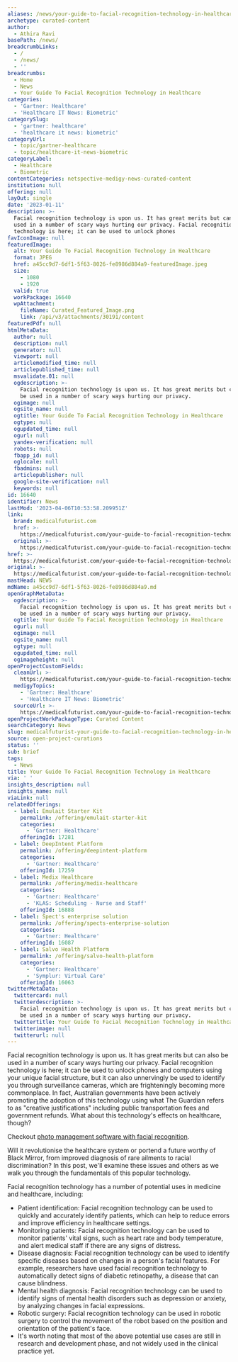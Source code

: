 ```yaml
---
aliases: /news/your-guide-to-facial-recognition-technology-in-healthcare
archetype: curated-content
author:
  - Athira Ravi
basePath: /news/
breadcrumbLinks:
  - /
  - /news/
  - ''
breadcrumbs:
  - Home
  - News
  - Your Guide To Facial Recognition Technology in Healthcare
categories:
  - 'Gartner: Healthcare'
  - 'Healthcare IT News: Biometric'
categorySlug:
  - 'gartner: healthcare'
  - 'healthcare it news: biometric'
categoryUrl:
  - topic/gartner-healthcare
  - topic/healthcare-it-news-biometric
categoryLabel:
  - Healthcare
  - Biometric
contentCategories: netspective-medigy-news-curated-content
institution: null
offering: null
layOut: single
date: '2023-01-11'
description: >-
  Facial recognition technology is upon us. It has great merits but can also be
  used in a number of scary ways hurting our privacy. Facial recognition
  technology is here; it can be used to unlock phones
favIconImage: null
featuredImage:
  alt: Your Guide To Facial Recognition Technology in Healthcare
  format: JPEG
  href: a45cc9d7-6df1-5f63-8026-fe8986d884a9-featuredImage.jpeg
  size:
    - 1080
    - 1920
  valid: true
  workPackage: 16640
  wpAttachment:
    fileName: Curated_Featured_Image.png
    link: /api/v3/attachments/30191/content
featuredPdf: null
htmlMetaData:
  author: null
  description: null
  generator: null
  viewport: null
  articlemodified_time: null
  articlepublished_time: null
  msvalidate.01: null
  ogdescription: >-
    Facial recognition technology is upon us. It has great merits but can also
    be used in a number of scary ways hurting our privacy.
  ogimage: null
  ogsite_name: null
  ogtitle: Your Guide To Facial Recognition Technology in Healthcare
  ogtype: null
  ogupdated_time: null
  ogurl: null
  yandex-verification: null
  robots: null
  fbapp_id: null
  oglocale: null
  fbadmins: null
  articlepublisher: null
  google-site-verification: null
  keywords: null
id: 16640
identifier: News
lastMod: '2023-04-06T10:53:58.209951Z'
link:
  brand: medicalfuturist.com
  href: >-
    https://medicalfuturist.com/your-guide-to-facial-recognition-technology-in-healthcare/
  original: >-
    https://medicalfuturist.com/your-guide-to-facial-recognition-technology-in-healthcare
href: >-
  https://medicalfuturist.com/your-guide-to-facial-recognition-technology-in-healthcare/
original: >-
  https://medicalfuturist.com/your-guide-to-facial-recognition-technology-in-healthcare
mastHead: NEWS
mdName: a45cc9d7-6df1-5f63-8026-fe8986d884a9.md
openGraphMetaData:
  ogdescription: >-
    Facial recognition technology is upon us. It has great merits but can also
    be used in a number of scary ways hurting our privacy.
  ogtitle: Your Guide To Facial Recognition Technology in Healthcare
  ogurl: null
  ogimage: null
  ogsite_name: null
  ogtype: null
  ogupdated_time: null
  ogimageheight: null
openProjectCustomFields:
  cleanUrl: >-
    https://medicalfuturist.com/your-guide-to-facial-recognition-technology-in-healthcare/
  medigyTopics:
    - 'Gartner: Healthcare'
    - 'Healthcare IT News: Biometric'
  sourceUrl: >-
    https://medicalfuturist.com/your-guide-to-facial-recognition-technology-in-healthcare
openProjectWorkPackageType: Curated Content
searchCategory: News
slug: medicalfuturist-your-guide-to-facial-recognition-technology-in-healthcare
source: open-project-curations
status: ''
sub: brief
tags:
  - News
title: Your Guide To Facial Recognition Technology in Healthcare
via: ' '
insights_description: null
insights_name: null
viaLink: null
relatedOfferings:
  - label: Emulait Starter Kit
    permalink: /offering/emulait-starter-kit
    categories:
      - 'Gartner: Healthcare'
    offeringId: 17281
  - label: DeepIntent Platform
    permalink: /offering/deepintent-platform
    categories:
      - 'Gartner: Healthcare'
    offeringId: 17259
  - label: Medix Healthcare
    permalink: /offering/medix-healthcare
    categories:
      - 'Gartner: Healthcare'
      - 'KLAS: Scheduling - Nurse and Staff'
    offeringId: 16888
  - label: Spect's enterprise solution
    permalink: /offering/spects-enterprise-solution
    categories:
      - 'Gartner: Healthcare'
    offeringId: 16087
  - label: Salvo Health Platform
    permalink: /offering/salvo-health-platform
    categories:
      - 'Gartner: Healthcare'
      - 'Symplur: Virtual Care'
    offeringId: 16063
twitterMetaData:
  twittercard: null
  twitterdescription: >-
    Facial recognition technology is upon us. It has great merits but can also
    be used in a number of scary ways hurting our privacy.
  twittertitle: Your Guide To Facial Recognition Technology in Healthcare
  twitterimage: null
  twitterurl: null
---
```

Facial recognition technology is upon us. It has great merits but can also be used in a number of scary ways hurting our privacy. Facial recognition technology is here; it can be used to unlock phones and computers using your unique facial structure, but it can also unnervingly be used to identify you through surveillance cameras, which are frighteningly becoming more commonplace. In fact, Australian governments have been actively promoting the adoption of this technology using what The Guardian refers to as &quot;creative justifications&quot; including public transportation fees and government refunds. What about this technology&#39;s effects on healthcare, though? 

Checkout [photo management software with facial recognition](https://pics.io/face-recognition).

  
Will it revolutionise the healthcare system or portend a future worthy of Black Mirror, from improved diagnosis of rare ailments to racial discrimination? In this post, we&#39;ll examine these issues and others as we walk you through the fundamentals of this popular technology. 

Facial recognition technology has a number of potential uses in medicine and healthcare, including:

*   Patient identification: Facial recognition technology can be used to quickly and accurately identify patients, which can help to reduce errors and improve efficiency in healthcare settings.
*   Monitoring patients: Facial recognition technology can be used to monitor patients&#39; vital signs, such as heart rate and body temperature, and alert medical staff if there are any signs of distress.
*   Disease diagnosis: Facial recognition technology can be used to identify specific diseases based on changes in a person&#39;s facial features. For example, researchers have used facial recognition technology to automatically detect signs of diabetic retinopathy, a disease that can cause blindness.
*   Mental health diagnosis: Facial recognition technology can be used to identify signs of mental health disorders such as depression or anxiety, by analyzing changes in facial expressions.
*   Robotic surgery: Facial recognition technology can be used in robotic surgery to control the movement of the robot based on the position and orientation of the patient&#39;s face.
*   It&#39;s worth noting that most of the above potential use cases are still in research and development phase, and not widely used in the clinical practice yet.